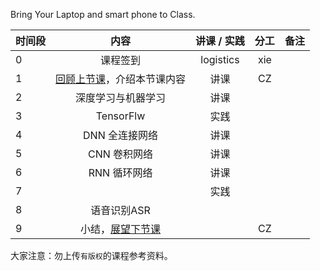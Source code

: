 Bring Your Laptop and smart phone  to Class. 

|时间段     |  内容    | 讲课 / 实践     |  分工  |  备注       |
| :---      |   :----:    |   :----:    |    :----:    | ---: |
|   0       |  课程签到     |  logistics   |     xie     |        |
|   1       |  [回顾上节课](../WW7/WW7-Plan.md)，介绍本节课内容     |  讲课    |     CZ     |         |
|   2       |  深度学习与机器学习    |  讲课    |       |         |
|   3       |  TensorFlw    |  实践    |       |         |
|   4       |  DNN 全连接网络  |   讲课    |       |         |
|   5       |  CNN 卷积网络    |   讲课    |       |         |
|   6       |  RNN 循环网络    |   讲课    |       |         |
|   7       |       |   实践    |        |         |
|   8       |  语音识别ASR     |        |        |         |
|   9       |  小结，[展望下节课](../WW8/WW8-Plan.md)    |        |     CZ     |         |



大家注意：勿上传``有版权``的课程参考资料。
